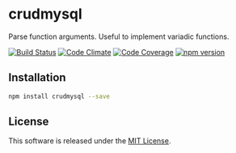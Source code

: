 crudmysql
=====

Parse function arguments. Useful to implement variadic functions.

<!-- Badge start -->

[![Build Status][my_travis_badge_url]][my_travis_url]
[![Code Climate][my_codeclimate_badge_url]][my_codeclimate_url]
[![Code Coverage][my_codeclimate_coverage_badge_url]][my_codeclimate_url]
[![npm version][my_npm_budge_url]][my_npm_url]


Installation
-----

```bash
npm install crudmysql --save
```


License
-------
This software is released under the [MIT License][my_license_url].



<!-- Links start -->

[nodejs_url]: http://nodejs.org/
[npm_url]: https://www.npmjs.com/
[nvm_url]: https://github.com/creationix/nvm
[bitdeli_url]: https://bitdeli.com/free
[my_bitdeli_badge_url]: https://d2weczhvl823v0.cloudfront.net/okunishinishi/node-argx/trend.png
[my_repo_url]: https://github.com/okunishinishi/node-argx
[my_travis_url]: http://travis-ci.org/okunishinishi/node-argx
[my_travis_badge_url]: http://img.shields.io/travis/okunishinishi/node-argx.svg?style=flat
[my_license_url]: https://github.com/okunishinishi/node-argx/blob/master/LICENSE
[my_codeclimate_url]: http://codeclimate.com/github/okunishinishi/node-argx
[my_codeclimate_badge_url]: http://img.shields.io/codeclimate/github/okunishinishi/node-argx.svg?style=flat
[my_codeclimate_coverage_badge_url]: http://img.shields.io/codeclimate/coverage/github/okunishinishi/node-argx.svg?style=flat
[my_apiguide_url]: http://okunishinishi.github.io/node-argx/apiguide
[my_lib_apiguide_url]: http://okunishinishi.github.io/node-argx/apiguide/module-argx_lib.html
[my_coverage_url]: http://okunishinishi.github.io/node-argx/coverage/lcov-report
[my_coverage_report_url]: http://okunishinishi.github.io/node-argx/coverage/lcov-report/
[my_gratipay_url]: https://gratipay.com/okunishinishi/
[my_gratipay_budge_url]: http://img.shields.io/gratipay/okunishinishi.svg?style=flat
[my_npm_url]: http://www.npmjs.org/package/argx
[my_npm_budge_url]: http://img.shields.io/npm/v/argx.svg?style=flat
[my_tag_url]: http://github.com/okunishinishi/node-argx/releases/tag/
[my_tag_badge_url]: http://img.shields.io/github/tag/okunishinishi/node-argx.svg?style=flat

<!-- Links end -->
